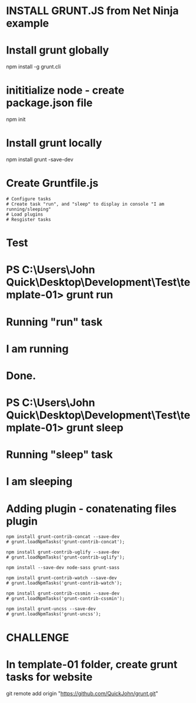 # INSTALL GRUNT.JS from Net Ninja example

# Install grunt globally
npm install -g grunt.cli

# inititialize node - create package.json file
npm init

# Install grunt locally
npm install grunt -save-dev

# Create Gruntfile.js 
    # Configure tasks
	# Create task "run", and "sleep" to display in console "I am running/sleeping"
    # Load plugins
    # Resgister tasks

# Test
#
# PS C:\Users\John Quick\Desktop\Development\Test\template-01> grunt run
# Running "run" task
# I am running
#
# Done.
# PS C:\Users\John Quick\Desktop\Development\Test\template-01> grunt sleep
# Running "sleep" task
# I am sleeping
#

# Adding plugin - conatenating files plugin

	npm install grunt-contrib-concat --save-dev
	# grunt.loadNpmTasks('grunt-contrib-concat');

 	npm install grunt-contrib-uglify --save-dev
	# grunt.loadNpmTasks('grunt-contrib-uglify');

	npm install --save-dev node-sass grunt-sass
	
	npm install grunt-contrib-watch --save-dev
	# grunt.loadNpmTasks('grunt-contrib-watch');
		
	npm install grunt-contrib-cssmin --save-dev
	# grunt.loadNpmTasks('grunt-contrib-cssmin');

	npm install grunt-uncss --save-dev
	# grunt.loadNpmTasks('grunt-uncss');

# CHALLENGE 
# In template-01 folder, create grunt tasks for website

git remote add origin "https://github.com/QuickJohn/grunt.git"
